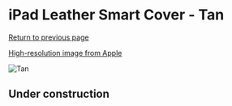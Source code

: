 # iPad Leather Smart Cover - Tan

[Return to previous page](/ipad_2)

[High-resolution image from Apple](https://store.storeimages.cdn-apple.com/8756/as-images.apple.com/is/MC948?wid=4500&hei=4500&fmt=png)

<div style="width: 512px"><img src="/almost_uncompressed/MC948.webp" alt="Tan"></div>

## Under construction

